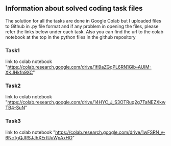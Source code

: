 ## Information about solved coding task  files
The solution for all the tasks are done in Google Colab but I uploaded files to Github in .py file format and if any problem in opening the files, please refer the links below under each task. Also you can find the url to the colab notebook at the top in the python files in the github repository

### Task1
link to colab notebook  "https://colab.research.google.com/drive/1fi9aZGqPL6RN1Glb-AUIM-XKJHkfn9XC"

### Task2
link to colab notebook  "https://colab.research.google.com/drive/14HYC_J_S3OTRuq2g7TaNEZXkwTB4-SuN"

### Task3
link to colab notebook  "https://colab.research.google.com/drive/1wFSRN_y-6NcTgQJRSJJhXErtUuWpAxHO"